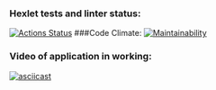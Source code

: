 ### Hexlet tests and linter status:
[![Actions Status](https://github.com/nosopirochka/java-project-71/actions/workflows/hexlet-check.yml/badge.svg)](https://github.com/nosopirochka/java-project-71/actions)
###Code Climate:
[![Maintainability](https://api.codeclimate.com/v1/badges/a8c383d735d155acb10a/maintainability)](https://codeclimate.com/github/nosopirochka/java-project-71/maintainability)
### Video of application in working:
[![asciicast](https://asciinema.org/a/pVP2A0kqnzek9WcOhlhNvnRxd.svg)](https://asciinema.org/a/pVP2A0kqnzek9WcOhlhNvnRxd)
